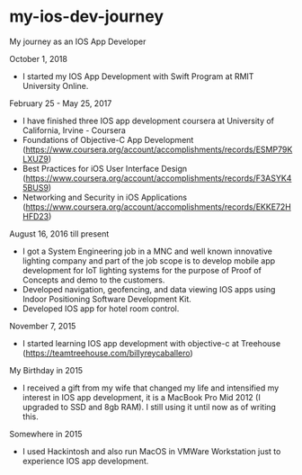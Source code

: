 # my-ios-dev-journey
My journey as an IOS App Developer


October 1, 2018
- I started my IOS App Development with Swift Program at RMIT University Online.

February 25 - May 25, 2017
- I have finished three IOS app development coursera at University of California, Irvine - Coursera
- Foundations of Objective-C App Development (https://www.coursera.org/account/accomplishments/records/ESMP79KLXUZ9)
- Best Practices for iOS User Interface Design (https://www.coursera.org/account/accomplishments/records/F3ASYK45BUS9)
- Networking and Security in iOS Applications (https://www.coursera.org/account/accomplishments/records/EKKE72HHFD23)
  
August 16, 2016 till present
- I got a System Engineering job in a MNC and well known innovative lighting company and part of the job scope is to develop mobile app development for IoT lighting systems for the purpose of Proof of Concepts and demo to the customers.
- Developed navigation, geofencing, and data viewing IOS apps using Indoor Positioning Software Development Kit.
- Developed IOS app for hotel room control.

November 7, 2015
- I started learning IOS app development with objective-c at Treehouse (https://teamtreehouse.com/billyreycaballero)

My Birthday in 2015
- I received a gift from my wife that changed my life and intensified my interest in IOS app development, it is a MacBook Pro Mid 2012 (I upgraded to SSD and 8gb RAM). I still using it until now as of writing this.

Somewhere in 2015
- I used Hackintosh and also run MacOS in VMWare Workstation just to experience IOS app development.

